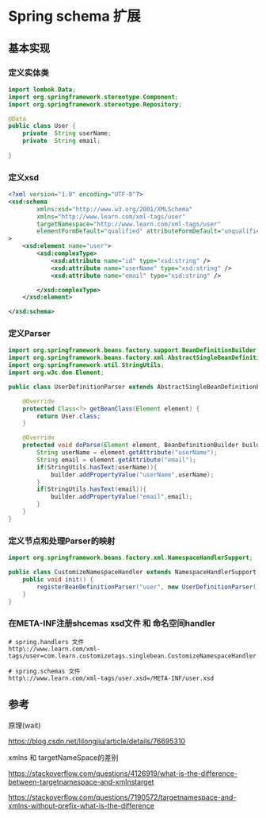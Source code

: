 # Spring schema 扩展

## 基本实现

### 定义实体类

```java
import lombok.Data;
import org.springframework.stereotype.Component;
import org.springframework.stereotype.Repository;

@Data
public class User {
    private  String userName;
    private  String email;
    
}
```

### 定义xsd

```xml
<?xml version="1.0" encoding="UTF-8"?>
<xsd:schema
        xmlns:xsd="http://www.w3.org/2001/XMLSchema"
        xmlns="http://www.learn.com/xml-tags/user"
        targetNamespace="http://www.learn.com/xml-tags/user"
        elementFormDefault="qualified" attributeFormDefault="unqualified"
>
    <xsd:element name="user">
        <xsd:complexType>
            <xsd:attribute name="id" type="xsd:string" />
            <xsd:attribute name="userName" type="xsd:string" />
            <xsd:attribute name="email" type="xsd:string" />

        </xsd:complexType>
    </xsd:element>

</xsd:schema>
```

### 定义Parser

```java
import org.springframework.beans.factory.support.BeanDefinitionBuilder;
import org.springframework.beans.factory.xml.AbstractSingleBeanDefinitionParser;
import org.springframework.util.StringUtils;
import org.w3c.dom.Element;

public class UserDefinitionParser extends AbstractSingleBeanDefinitionParser {

    @Override
    protected Class<?> getBeanClass(Element element) {
        return User.class;
    }

    @Override
    protected void doParse(Element element, BeanDefinitionBuilder builder) {
        String userName = element.getAttribute("userName");
        String email = element.getAttribute("email");
        if(StringUtils.hasText(userName)){
            builder.addPropertyValue("userName",userName);
        }
        if(StringUtils.hasText(email)){
            builder.addPropertyValue("email",email);
        }
    }
}
```

### 定义节点和处理Parser的映射

```java
import org.springframework.beans.factory.xml.NamespaceHandlerSupport;

public class CustomizeNamespaceHandler extends NamespaceHandlerSupport {
    public void init() {
        registerBeanDefinitionParser("user", new UserDefinitionParser());
    }
}
```

### 在META-INF注册shcemas xsd文件 和 命名空间handler

```properties
# spring.handlers 文件
http\://www.learn.com/xml-tags/user=com.learn.customizetags.singlebean.CustomizeNamespaceHandler

# spring.schemas 文件
http\://www.learn.com/xml-tags/user.xsd=/META-INF/user.xsd
```



## 参考

原理(wait)

https://blog.csdn.net/lilongjiu/article/details/76695310

xmlns 和 targetNameSpace的差别

https://stackoverflow.com/questions/4126919/what-is-the-difference-between-targetnamespace-and-xmlnstarget

https://stackoverflow.com/questions/7190572/targetnamespace-and-xmlns-without-prefix-what-is-the-difference